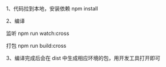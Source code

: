 1、代码拉到本地，安装依赖
npm install

2、编译

监听
npm run watch:cross

打包
npm run build:cross

3、编译完成后会在 dist 中生成相应环境的包，用开发工具打开即可
